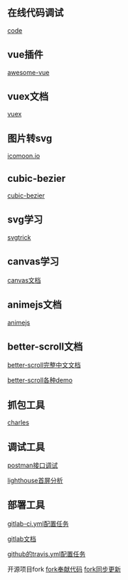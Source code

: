 
在线代码调试
------------
[code](https://codesandbox.io/s/vue)

vue插件
------------
[awesome-vue](https://github.com/vuejs/awesome-vue)

vuex文档
------------
[vuex](https://vuex.vuejs.org/zh/api/#createnamespacedhelpers)

图片转svg
------------
[icomoon.io](https://icomoon.io/)

cubic-bezier
------------
[cubic-bezier](https://cubic-bezier.com/#0.165,0.84,0.44,1)

svg学习
------------
[svgtrick](http://svgtrick.com/)

canvas学习
------------
[canvas文档](https://www.w3.org/TR/2dcontext/)

animejs文档
------------
[animejs](http://animejs.com/documentation/#basicTimeline)

better-scroll文档
------------
[better-scroll完整中文文档](https://ustbhuangyi.github.io/better-scroll/doc/zh-hans/options.html#preventdefaultexception)

[better-scroll各种demo](https://ustbhuangyi.github.io/better-scroll/#/examples/full-page-vertical-slide/en)

抓包工具
------------
[charles](https://pan.baidu.com/s/1nQgt1LBEj7WNLY48nc6eBQ)

调试工具
------------
[postman接口调试](https://www.getpostman.com/)

[lighthouse首屏分析](https://chrome.google.com/webstore/detail/lighthouse/blipmdconlkpinefehnmjammfjpmpbjk?hl=zh-CN)

部署工具
------------
[gitlab-ci.yml配置任务](https://fennay.github.io/gitlab-ci-cn/gitlab-ci-yaml.html)

[gitlab文档](https://docs.gitlab.com.cn)

[github的travis.yml配置任务](https://www.travis-ci.org/)

开源项目fork
[fork奉献代码](https://www.cnblogs.com/zhangjianbin/p/7774073.html)
[fork同步更新](https://www.jianshu.com/p/8ab6ef7ce5e3)


